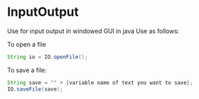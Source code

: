 InputOutput
===========

Use for input output in windowed GUI in java
Use as follows:

To open a file
```java
String io = IO.openFile();
```


To save a file:
```java
String save = "" + {variable name of text you want to save};
IO.saveFile(save);
```
